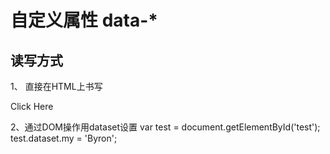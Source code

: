 # 自定义属性 data-*

## 读写方式
1、 直接在HTML上书写
    <div id="test" data-age="24">
        Click Here
    </div>

2、通过DOM操作用dataset设置
    var test = document.getElementById('test');
    test.dataset.my = 'Byron';

